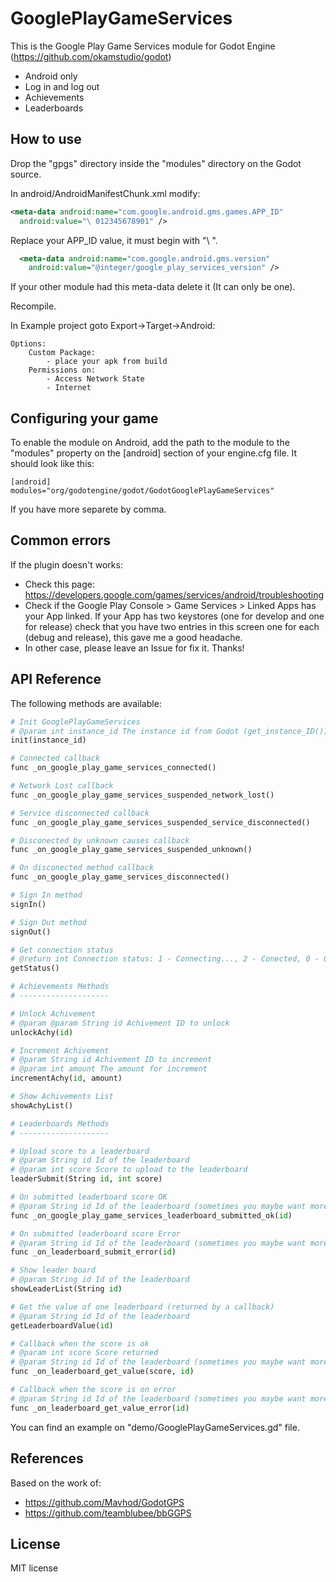 GooglePlayGameServices
=====
This is the Google Play Game Services module for Godot Engine (https://github.com/okamstudio/godot)
- Android only
- Log in and log out
- Achievements
- Leaderboards

How to use
----------
Drop the "gpgs" directory inside the "modules" directory on the Godot source.

In android/AndroidManifestChunk.xml modify:
```xml
<meta-data android:name="com.google.android.gms.games.APP_ID"
  android:value="\ 012345678901" />
```
Replace your APP_ID value, it must begin with "\ ".

```xml
  <meta-data android:name="com.google.android.gms.version"
    android:value="@integer/google_play_services_version" />
```
If your other module had this meta-data delete it (It can only be one).

Recompile.

In Example project goto Export->Target->Android:

	Options:
		Custom Package:
			- place your apk from build
		Permissions on:
			- Access Network State
			- Internet

Configuring your game
---------------------

To enable the module on Android, add the path to the module to the "modules" property on the [android] section of your engine.cfg file. It should look like this:

	[android]
	modules="org/godotengine/godot/GodotGooglePlayGameServices"

If you have more separete by comma.

Common errors
-------------

If the plugin doesn't works:
* Check this page: https://developers.google.com/games/services/android/troubleshooting
* Check if the Google Play Console > Game Services > Linked Apps has your App linked. If your App has two keystores (one for develop and one for release) check that you have two entries in this screen one for each (debug and release), this gave me a good headache.
* In other case, please leave an Issue for fix it. Thanks!

API Reference
-------------

The following methods are available:
```python
# Init GooglePlayGameServices
# @param int instance_id The instance id from Godot (get_instance_ID())
init(instance_id)

# Connected callback
func _on_google_play_game_services_connected()

# Network Lost callback
func _on_google_play_game_services_suspended_network_lost()

# Service disconnected callback
func _on_google_play_game_services_suspended_service_disconnected()

# Disconected by unknown causes callback
func _on_google_play_game_services_suspended_unknown()

# On disconected method callback
func _on_google_play_game_services_disconnected()

# Sign In method
signIn()

# Sign Out method
signOut()

# Get connection status
# @return int Connection status: 1 - Connecting..., 2 - Conected, 0 - Other states
getStatus()

# Achievements Methods
# --------------------

# Unlock Achivement
# @param @param String id Achivement ID to unlock
unlockAchy(id)

# Increment Achivement
# @param String id Achivement ID to increment
# @param int amount The amount for increment
incrementAchy(id, amount)

# Show Achivements List
showAchyList()

# Leaderboards Methods
# --------------------

# Upload score to a leaderboard
# @param String id Id of the leaderboard
# @param int score Score to upload to the leaderboard
leaderSubmit(String id, int score)

# On submitted leaderboard score OK
# @param String id Id of the leaderboard (sometimes you maybe want more than one at the same time)
func _on_google_play_game_services_leaderboard_submitted_ok(id)

# On submitted leaderboard score Error
# @param String id Id of the leaderboard (sometimes you maybe want more than one at the same time)
func _on_leaderboard_submit_error(id)

# Show leader board
# @param String id Id of the leaderboard
showLeaderList(String id)

# Get the value of one leaderboard (returned by a callback)
# @param String id Id of the leaderboard
getLeaderboardValue(id)

# Callback when the score is ok
# @param int score Score returned
# @param String id Id of the leaderboard (sometimes you maybe want more than one at the same time)
func _on_leaderboard_get_value(score, id)

# Callback when the score is on error
# @param String id Id of the leaderboard (sometimes you maybe want more than one at the same time)
func _on_leaderboard_get_value_error(id)
```

You can find an example on "demo/GooglePlayGameServices.gd" file.

References
-------------
Based on the work of:
* https://github.com/Mavhod/GodotGPS
* https://github.com/teamblubee/bbGGPS


License
-------------
MIT license
